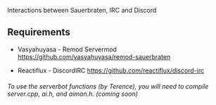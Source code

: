 
Interactions between Sauerbraten, IRC and Discord


## Requirements
- Vasyahuyasa - Remod Servermod
https://github.com/vasyahuyasa/remod-sauerbraten

- Reactiflux - DiscordIRC
https://github.com/reactiflux/discord-irc

###### To use the serverbot functions (by Terence), you will need to compile server.cpp, ai.h, and aiman.h. (coming soon)
